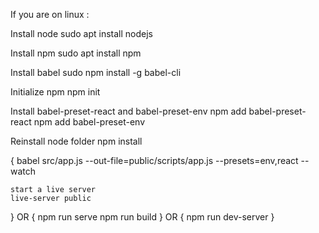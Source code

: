 If you are on linux :

Install node
    sudo apt install nodejs
    
Install npm
    sudo apt install npm

Install babel
    sudo npm install -g babel-cli

Initialize npm
    npm init

Install babel-preset-react and babel-preset-env
    npm add babel-preset-react
    npm add babel-preset-env

Reinstall node folder
npm install

{
    babel src/app.js --out-file=public/scripts/app.js --presets=env,react --watch

    start a live server
    live-server public
} 
OR
{
    npm run serve
    npm run build 
}
OR
{
    npm run dev-server
}